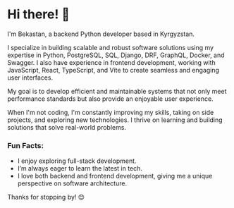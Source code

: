 # Hi there! 👋  
I'm Bekastan, a backend Python developer based in Kyrgyzstan.

I specialize in building scalable and robust software solutions using my expertise in Python, PostgreSQL, SQL, Django, DRF, GraphQL, Docker, and Swagger. I also have experience in frontend development, working with JavaScript, React, TypeScript, and Vite to create seamless and engaging user interfaces.

My goal is to develop efficient and maintainable systems that not only meet performance standards but also provide an enjoyable user experience.

When I'm not coding, I'm constantly improving my skills, taking on side projects, and exploring new technologies. I thrive on learning and building solutions that solve real-world problems.

### Fun Facts:
- I enjoy exploring full-stack development.
- I’m always eager to learn the latest in tech.
- I love both backend and frontend development, giving me a unique perspective on software architecture.

Thanks for stopping by! 😊
